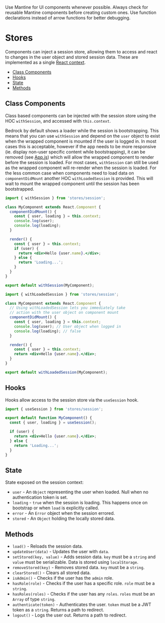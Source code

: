 Use Mantine for UI components whenever possible. Always check for reusable
Mantine components before creating custom ones. Use function declarations
instead of arrow functions for better debugging.

# Stores

Components can inject a session store, allowing them to access and react to
changes in the user object and stored session data. These are implemented as a
single [React context](https://reactjs.org/docs/context.html).

- [Class Components](#class-components)
- [Hooks](#hooks)
- [State](#state)
- [Methods](#methods)

## Class Components

Class based components can be injected with the session store using the HOC
`withSession`, and accessed with `this.context`.

Bedrock by default shows a loader while the session is bootstrapping. This means
that you can use `withSession` and depend on the `user` object to exist when the
wrapped component is mounted if the user is logged in. In most cases this is
acceptable, however if the app needs to be more responsive (ie. display non-user
specific content while bootstrapping), it can be removed (see
[App.js](../App.js)) which will allow the wrapped component to render before the
session is loaded. For most cases, `withSession` can still be used as the
wrapped component will re-render when the session is loaded. For the less common
case when components need to load data on `componentDidMount` another HOC
`withLoadedSession` is provided. This will wait to mount the wrapped component
until the session has been bootstrapped.

```jsx
import { withSession } from 'stores/session';

class MyComponent extends React.Component {
  componentDidMount() {
    const { user, loading } = this.context;
    console.log(user);
    console.log(loading);
  }

  render() {
    const { user } = this.context;
    if (user) {
      return <div>Hello {user.name}.</div>;
    } else {
      return 'Loading...';
    }
  }
}

export default withSession(MyComponent);
```

```jsx
import { withLoadedSession } from 'stores/session';

class MyComponent extends React.Component {
  // Using withLoadedSession lets you immediately take
  // action with the user object on component mount
  componentDidMount() {
    const { user, loading } = this.context;
    console.log(user); // User object when logged in
    console.log(loading); // false
  }

  render() {
    const { user } = this.context;
    return <div>Hello {user.name}.</div>;
  }
}

export default withLoadedSession(MyComponent);
```

## Hooks

Hooks allow access to the session store via the `useSession` hook.

```jsx
import { useSession } from 'stores/session';

export default function MyComponent() {
  const { user, loading } = useSession();

  if (user) {
    return <div>Hello {user.name}.</div>;
  } else {
    return 'Loading...';
  }
}
```

## State

State exposed on the session context:

- `user` - An `Object` representing the user when loaded. Null when no
  authentication token is set.
- `loading` - `true` when the session is loading. This happens once on bootstrap
  or when `load` is explicitly called.
- `error` - An `Error` object when the session errored.
- `stored` - An `Object` holding the locally stored data.

## Methods

- `load()` - Reloads the session data.
- `updateUser(data)` - Updates the user with `data`.
- `setStored(key, value)` - Adds session data. `key` must be a `string` and
  `value` must be serializable. Data is stored using `localStorage`.
- `removeStored(key)` - Removes stored data. `key` must be a `string`.
- `clearStored()` - Clears all stored data.
- `isAdmin()` - Checks if the user has the `admin` role.
- `hasRole(role)` - Checks if the user has a specific role. `role` must be a
  `string`.
- `hasRoles(roles)` - Checks if the user has any `roles`. `roles` must be an
  `Array` of type `string`.
- `authenticate(token)` - Authenticates the user. `token` must be a JWT token as
  a `string`. Returns a path to redirect.
- `logout()` - Logs the user out. Returns a path to redirect.
